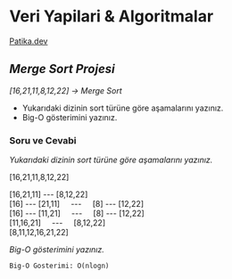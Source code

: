 # Veri Yapilari & Algoritmalar

[Patika.dev](www.patika.dev)

## ***Merge Sort Projesi***

*[16,21,11,8,12,22] -> Merge Sort*

- Yukarıdaki dizinin sort türüne göre aşamalarını yazınız.
- Big-O gösterimini yazınız.

### **Soru ve Cevabi**

*Yukarıdaki dizinin sort türüne göre aşamalarını yazınız.*

[16,21,11,8,12,22]

[16,21,11] --- [8,12,22]  
[16] --- [21,11] &nbsp; &nbsp; --- &nbsp; &nbsp; [8] --- [12,22]  
[16] --- [11,21] &nbsp; &nbsp; --- &nbsp; &nbsp; [8] --- [12,22]  
[11,16,21] &nbsp; &nbsp; --- &nbsp; &nbsp; [8,12,22]  
[8,11,12,16,21,22]

*Big-O gösterimini yazınız.*

`Big-O Gosterimi: O(nlogn)`